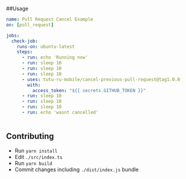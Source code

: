 ##Usage
```yaml
name: Pull Request Cancel Example
on: [pull_request]

jobs:
  check-job:
    runs-on: ubuntu-latest
    steps:
      - run: echo 'Running now'
      - run: sleep 10
      - run: sleep 10
      - run: sleep 10
      - uses: tutu-ru-mobile/cancel-previous-pull-request@tag1.0.0
        with:
          access_token: "${{ secrets.GITHUB_TOKEN }}"
      - run: sleep 10
      - run: sleep 10
      - run: sleep 10
      - run: echo 'wasnt cancelled'
        
```

## Contributing
- Run `yarn install`
- Edit `./src/index.ts`
- Run `yarn build`
- Commit changes including `./dist/index.js` bundle
